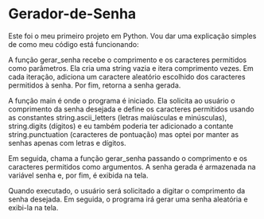 # Gerador-de-Senha
Este foi o meu primeiro projeto em Python.
Vou dar uma explicação simples de como meu código está funcionando:

A função gerar_senha recebe o comprimento e os caracteres permitidos como parâmetros. Ela cria uma string vazia e itera comprimento vezes. Em cada iteração, adiciona um caractere aleatório escolhido dos caracteres permitidos à senha. Por fim, retorna a senha gerada.

A função main é onde o programa é iniciado. Ela solicita ao usuário o comprimento da senha desejada e define os caracteres permitidos usando as constantes string.ascii_letters (letras maiúsculas e minúsculas), string.digits (dígitos) e eu também poderia ter adicionado  a contante string.punctuation (caracteres de pontuação) mas optei por manter as senhas apenas com letras e dígitos.

Em seguida, chama a função gerar_senha passando o comprimento e os caracteres permitidos como argumentos. A senha gerada é armazenada na variável senha e, por fim, é exibida na tela.

Quando executado, o usuário será solicitado a digitar o comprimento da senha desejada. Em seguida, o programa irá gerar uma senha aleatória e exibi-la na tela.
